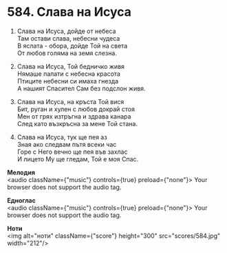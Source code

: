 # 584. Слава на Исуса

1. Слава на Исуса, дойде от небеса  
Там остави слава, небесни чудеса  
В яслата - обора, дойде Той на света  
От любов голяма на земя слезна.  

2. Слава на Исуса, Той бедничко живя  
Нямаше палати с небесна красота  
Птиците небесни си имаха гнезда  
А нашият Спасител Сам без подслон живя.  

3. Слава на Исуса, на кръста Той вися  
Бит, руган и хулен с любов докрай стоя  
Мен от грях изтръгна и здрава канара  
След като възкръсна за мене Той стана.  

4. Слава на Исуса, тук ще пея аз  
Зная ако следвам пътя всеки час  
Горе с Него вечно ще пея във захлас  
И лицето Му ще гледам, Той е моя Спас.

**Мелодия**  
<audio className={"music"} controls={true} preload={"none"}>
    <source src="mp3/584.mp3" type="audio/mpeg"/>
    Your browser does not support the audio tag.
</audio>

**Едноглас**  
<audio className={"music"} controls={true} preload={"none"}>
    <source src="transp/584.mp3" type="audio/mpeg"/>
    Your browser does not support the audio tag.
</audio>

**Ноти**  
<img alt="ноти" className={"score"} height="300" src="scores/584.jpg" width="212"/>
